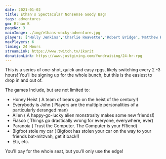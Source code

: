 ```yaml
---
date: 2021-01-02
title: Ethan's Spectacular Nonsense Goody Bag!
tags: adventures
gm: Ethan B
pageNo: 3
mainImage: ./img/ethans-wacky-adventure.jpg
players: ['Holly Jenkins','Charlie Reavette','Robert Bridge','Matthew Roberts','William Cain', 'Mark']
maxPlayers: 6
timing: 24 Hours
streamLink: https://www.twitch.tv/ikorit
donationLink: https://www.justgiving.com/fundraising/24-hr-rpg
---
```


This is a series of one-shot, quick and easy rpgs, likely switching every 2 -3 hours!
You'll be signing up for the whole bunch, but this is the easiest to drop in and out of.

The games Include, but are not limited to:
- Honey Heist ( A team of bears go on the heist of the century!)
- Everybody is John ( Players are the multiple personalities of a particularly deranged man)
- Alien ( A happy-go-lucky alien monstrosity makes some new friends!)
- Fiasco ( Things go drastically wrong for everyone, everywhere, ever)
- Paranoia ( Trust the Computer. The Computer is your FRiend)
- Bigfoot stole my car ( Bigfoot has stolen your car on the way to your friends bat-mitzvah, get it back!)
- Etc, etc.

You'll pay for the whole seat, but you'll only use the edge!
